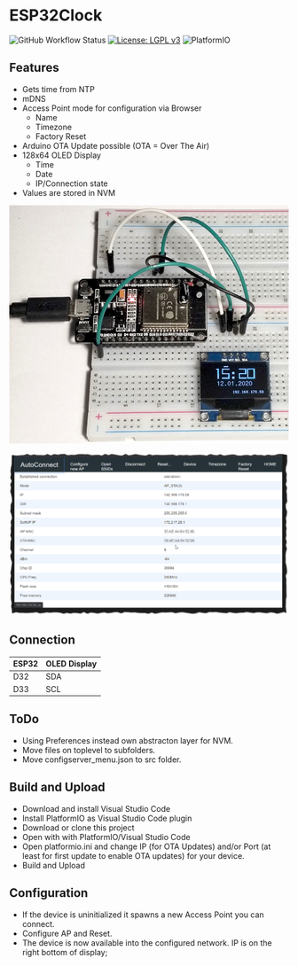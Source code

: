 # ESP32Clock

![GitHub Workflow Status](https://img.shields.io/github/workflow/status/zebrajaeger/Esp32Clock/CI)
[![License: LGPL v3](https://img.shields.io/badge/License-LGPL%20v3-blue.svg)](https://www.gnu.org/licenses/lgpl-3.0)
![PlatformIO](https://img.shields.io/badge/PlatformIO-Community-orange.svg)

## Features

- Gets time from NTP
- mDNS
- Access Point mode for configuration via Browser
  - Name
  - Timezone
  - Factory Reset
- Arduino OTA Update possible (OTA = Over The Air)
- 128x64 OLED Display
  - Time
  - Date
  - IP/Connection state
- Values are stored in NVM

![Prototype](./doc/IMG_20200112_152020_319_1000.jpg)

![Screenshot](./doc/autoconnect.png)

## Connection

|ESP32|OLED Display|
|-|-|
|D32|SDA|
|D33|SCL|

## ToDo

- Using Preferences instead own abstracton layer for NVM.
- Move files on toplevel to subfolders.
- Move configserver_menu.json to src folder.

## Build and Upload

- Download and install Visual Studio Code
- Install PlatformIO as Visual Studio Code plugin
- Download or clone this project
- Open with with PlatformIO/Visual Studio Code
- Open platformio.ini and change IP (for OTA Updates) and/or Port (at least for first update to enable OTA updates) for your device.
- Build and Upload

## Configuration

- If the device is uninitialized it spawns a new Access Point you can connect.
- Configure AP and Reset.
- The device is now available into the configured network. IP is on the right bottom of display;
